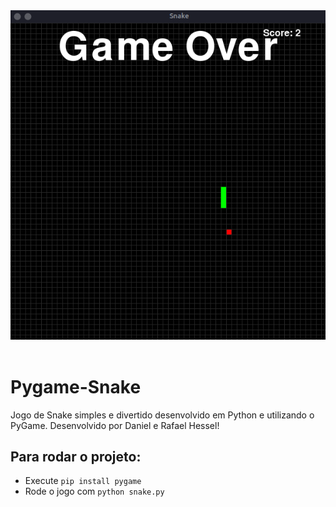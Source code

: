<header align="center">
  <img src="./assets/gameImage.png" />
</header>

# Pygame-Snake
Jogo de Snake simples e divertido desenvolvido em Python e utilizando o PyGame.
Desenvolvido por Daniel e Rafael Hessel!

## Para rodar o projeto:
<ul>
  <li>Execute <code>pip install pygame</code></li>
  <li>Rode o jogo com <code>python snake.py</code></li>
<lu>
